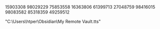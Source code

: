 15903308
98029229
75853558
16363806
61399713
27048759
98416015
98083582
85318359
49259512

"C:\Users\htper\Obsidian\My Remote Vault\.tts"